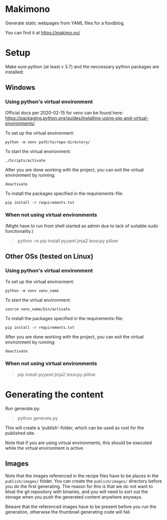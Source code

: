 # Makimono

Generate static webpages from YAML files for a foodblog.

You can find it at https://makimo.no/

# Setup

Make sure python (at least v 3.7) and the neccessary python packages are installed:

## Windows

### Using python's virtual environment

Official docs per 2020-02-15 for venv can be found here:
https://packaging.python.org/guides/installing-using-pip-and-virtual-environments/

To set up the virtual environment:

`python -m venv path/to/repo-directory/`

To start the virtual environment:

`./Scripts/activate`

After you are done working with the project, you can exit the virtual environment by running:

`deactivate`

To install the packages specified in the requirements-file:

`pip install -r requirements.txt`

### When not using virtual environments

(Might have to run from shell started as admin due to lack of suitable sudo functionality.)

> python -m pip install pyyaml jinja2 lesscpy pillow

## Other OSs (tested on Linux)

### Using python's virtual environment

To set up the virtual environment:

`python -m venv venv_name`

To start the virtual environment:

`source venv_name/bin/activate`

To install the packages specified in the requirements-file:

`pip install -r requirements.txt`

After you are done working with the project, you can exit the virtual environment by running:

`deactivate`

### When not using virtual environments

> pip install pyyaml jinja2 lesscpy pillow

# Generating the content

Run generate.py:

> python generate.py

This will create a 'publish'-folder, which can be used as root for the published site.

Note that if you are using virtual environments, this should be executed while the virtual environment is active.

## Images

Note that the images referenced in the recipe files have to be places in the `publish/images/` folder.
You can create the `publish/images/` directory before you do the first generating.
The reason for this is that we do not want to bloat the git repository with binaries, and you will need to sort out the storage when you push the generated content anywhere anyways.

Beware that the referenced images have to be present before you run the generation, otherwise the thumbnail generating code will fail.

